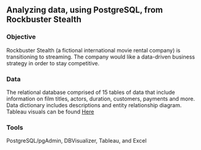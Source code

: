 ## Analyzing data, using PostgreSQL, from Rockbuster Stealth

### Objective

Rockbuster Stealth (a fictional international movie rental company) is transitioning to streaming. The company would like a data-driven business strategy in order to stay competitive. 

### Data

The relational database comprised of 15 tables of data that include information on film titles, actors, duration, customers, payments and more. Data dictionary includes descriptions and entity relationship diagram. Tableau visuals can be found [Here](https://public.tableau.com/app/profile/william.preddy8525/viz/RockbusterStealthVisualizations_16842578104820/RockbusterStealthVisuals?publish=yes)

### Tools

PostgreSQL/pgAdmin, DBVisualizer, Tableau, and Excel
